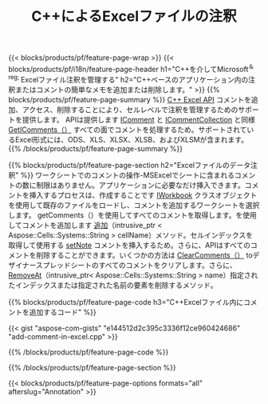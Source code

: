 ﻿---
title: C++によるExcelファイルの注釈
url: /ja/cpp/annotation/
description: C++ライブラリを使用してExcelおよびOpenOfficeスプレッドシートのデータ注釈コメントを追加または削除します。
---
{{< blocks/products/pf/feature-page-wrap >}}
{{< blocks/products/pf/i18n/feature-page-header h1="C++を介してMicrosoft<sup>＆reg; </sup>Excelファイル注釈を管理する" h2="C++ベースのアプリケーション内の注釈またはコメントの簡単なメモを追加または削除します。" >}}
{{% blocks/products/pf/feature-page-summary %}}
[C++ Excel API](/cells/cpp/) コメントを追加、アクセス、削除することにより、セルレベルで注釈を管理するためのサポートを提供します。 APIは提供します [IComment](https://apireference.aspose.com/cells/cpp/class/aspose.cells.i_comment) と [ICommentCollection](https://apireference.aspose.com/cells/cpp/class/aspose.cells.i_comment_collection) と同様 [GetIComments（）](https://apireference.aspose.com/cells/cpp/class/aspose.cells.i_worksheet#ae7cce5f85b7b25a1e5c58df1b613ca5a) すべての面でコメントを処理するため。サポートされているExcel形式には、ODS、XLS、XLSX、XLSB、およびXLSMが含まれます。
{{% /blocks/products/pf/feature-page-summary %}}

{{% blocks/products/pf/feature-page-section h2="Excelファイルのデータ注釈" %}}
ワークシートでのコメントの操作-MSExcelでシートに含まれるコメントの数に制限はありません。アプリケーションに必要なだけ挿入できます。コメントを挿入するプロセスは、作成することです [IWorkbook](https://apireference.aspose.com/cells/cpp/class/aspose.cells.i_workbook) クラスオブジェクトを使用して既存のファイルをロードし、コメントを追加するワークシートを選択します。 getComments（）を使用してすべてのコメントを取得します。を使用してコメントを追加します [追加](https://apireference.aspose.com/cells/cpp/class/aspose.cells.i_comment_collection#a3f014415e292fa15c6220e9727dad384)（intrusive_ptr < Aspose::Cells::Systems::String > cellName）メソッド。セルインデックスを取得して使用する [setNote](https://apireference.aspose.com/cells/cpp/com.aspose.cells/comment#Note) コメントを挿入するため。さらに、APIはすべてのコメントを削除することができます。いくつかの方法は [ClearComments（）](https://apireference.aspose.com/cells/cpp/class/aspose.cells.i_worksheet#ad4e0ea291ae60fc1b5d815e520edc6c3) toデザイナースプレッドシートのすべてのコメントをクリアします。さらに、 [RemoveAt](https://apireference.aspose.com/cells/cpp/class/aspose.cells.i_worksheet_collection#addabcc7d7d76874694018fb3ba37b72c)（intrusive_ptr< Aspose::Cells::Systems::String > name）指定されたインデックスまたは指定された名前の要素を削除するメソッド。

{{% blocks/products/pf/feature-page-code h3="C++Excelファイル内にコメントを追加するコード" %}}

{{< gist "aspose-com-gists" "e144512d2c395c3336f12ce960424686" "add-comment-in-excel.cpp" >}}

{{% /blocks/products/pf/feature-page-code %}}

{{% /blocks/products/pf/feature-page-section %}}

{{< blocks/products/pf/feature-page-options formats="all" afterslug="Annotation" >}}